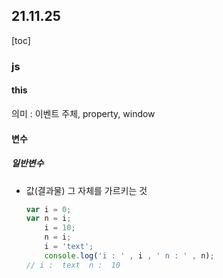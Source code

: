 ## 21.11.25

[toc]

### js

#### this

의미 : 이벤트 주체, property, window



#### 변수

##### 일반변수

- 값(결과물) 그 자체를 가르키는 것

  ```js
  var i = 0;
  var n = i;
      i = 10;
      n = i;
      i = 'text';
      console.log('i : ' , i , ' n : ' , n);
  // i :  text  n :  10
  ```

  